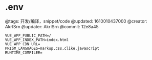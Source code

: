 # .env

@tags: 开发/编译，snippet/code
@updated: 1610010437000
@creator: AkrISrn
@updater: AkrISrn
@commit: 12e8a45

```shell
VUE_APP_PUBLIC_PATH=/
VUE_APP_INDEX_PATH=index.html
VUE_APP_CDN_URL=
PRISM_LANGUAGES=markup,css,clike,javascript
RUNTIME_COMPILER=
```
